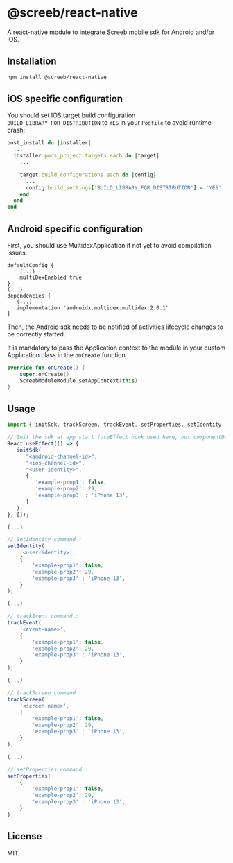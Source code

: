 # @screeb/react-native

A react-native module to integrate Screeb mobile sdk for Android and/or iOS.

## Installation

```sh
npm install @screeb/react-native
```

## iOS specific configuration
You should set IOS target build configuration `BUILD_LIBRARY_FOR_DISTRIBUTION` to `YES` in your `Podfile` to avoid runtime crash:
```ruby
post_install do |installer|
  ...
  installer.pods_project.targets.each do |target|
    ...

    target.build_configurations.each do |config|
      ...
      config.build_settings['BUILD_LIBRARY_FOR_DISTRIBUTION'] = 'YES'
    end
  end
end
```

## Android specific configuration

First, you should use MultidexApplication if not yet to avoid compilation issues.

```
defaultConfig {
    (...)
    multiDexEnabled true
}
(...)
dependencies {
   (...)
   implementation 'androidx.multidex:multidex:2.0.1'
}
```

Then, the Android sdk needs to be notified of activities lifecycle changes to be correctly started.

It is mandatory to pass the Application context to the module in your custom Application class
in the `onCreate` function :

```kotlin
override fun onCreate() {
    super.onCreate()
    ScreebModuleModule.setAppContext(this)
}
```

## Usage

```js
import { initSdk, trackScreen, trackEvent, setProperties, setIdentity } from "@screeb/react-native";

// Init the sdk at app start (useEffect hook used here, but componentDidMount is fine)
React.useEffect(() => {
   initSdk(
      "<android-channel-id>",
      "<ios-channel-id>",
      "<user-identity>",
      {
         'example-prop1': false,
         'example-prop2': 29,
         'example-prop3' : 'iPhone 13',
      }
   );
}, []);

(...)

// SetIdentity command :
setIdentity(
    '<user-identity>',
    {
        'example-prop1': false,
        'example-prop2': 29,
        'example-prop3' : 'iPhone 13',
    }
);

(...)

// trackEvent command :
trackEvent(
    '<event-name>',
    {
        'example-prop1': false,
        'example-prop2': 29,
        'example-prop3' : 'iPhone 13',
    }
);

(...)

// trackScreen command :
trackScreen(
    '<screen-name>',
    {
        'example-prop1': false,
        'example-prop2': 29,
        'example-prop3' : 'iPhone 13',
    }
);

(...)

// setProperties command :
setProperties(
    {
        'example-prop1': false,
        'example-prop2': 29,
        'example-prop3' : 'iPhone 13',
    }
);
```

## License

MIT
